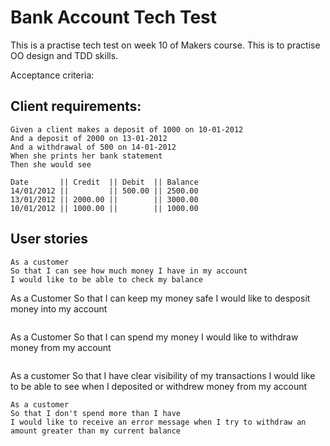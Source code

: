 # Bank Account Tech Test

This is a practise tech test on week 10 of Makers course. This is to practise OO design and TDD skills.

Acceptance criteria:

## Client requirements:

```
Given a client makes a deposit of 1000 on 10-01-2012
And a deposit of 2000 on 13-01-2012
And a withdrawal of 500 on 14-01-2012
When she prints her bank statement
Then she would see
```

```
Date       || Credit  || Debit  || Balance
14/01/2012 ||         || 500.00 || 2500.00
13/01/2012 || 2000.00 ||        || 3000.00
10/01/2012 || 1000.00 ||        || 1000.00
```

## User stories

```
As a customer
So that I can see how much money I have in my account
I would like to be able to check my balance

```

As a Customer
So that I can keep my money safe
I would like to desposit money into my account

```

```

As a Customer
So that I can spend my money
I would like to withdraw money from my account

```

```

As a customer
So that I have clear visibility of my transactions
I would like to be able to see when I deposited or withdrew money from my account

```
As a customer
So that I don't spend more than I have
I would like to receive an error message when I try to withdraw an amount greater than my current balance
```
